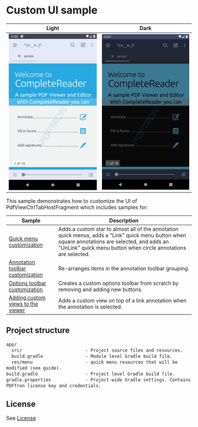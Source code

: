 # Custom UI sample

|Light|Dark|
|--|--|
![light-theme](./art/light-theme.png) | ![dark-theme](./art/dark-theme.png)

This sample demonstrates how to customize the UI of PdfViewCtrlTabHostFragment which includes samples for: 

|Sample|Description|
|--|--|
|[Quick menu customization](https://www.pdftron.com/documentation/android/guides/advanced/customize-quick-menu)|Adds a custom star to almost all of the annotation quick menus, adds a "Link" quick menu button when square annotations are selected, and adds an "UnLink" quick menu button when circle annotations are selected.|
|[Annotation toolbar customization](https://www.pdftron.com/documentation/android/guides/viewer-components/annotation-toolbar-a)|Re-arranges items in the annotation toolbar grouping.| 
|[Options toolbar customization](https://www.pdftron.com/documentation/android/guides/basics/open/fragment#customize-the-options-menu-toolbar)|Creates a custom options toolbar from scratch by removing and adding new buttons.|
|[Adding custom views to the viewer](https://www.pdftron.com/documentation/android/guides/advanced/custom-relative-layout)|Adds a custom view on top of a link annotation when the annotation is selected.|

## Project structure
```
app/
  src/                        - Project source files and resources.
  build.gradle                - Module level Gradle build file.
  res/menu                    - quick menu resources that will be modified (see guide).
build.gradle                  - Project level Gradle build file.
gradle.properties             - Project-wide Gradle settings. Contains PDFTron license key and credentials.
```

## License
See [License](./../LICENSE)
